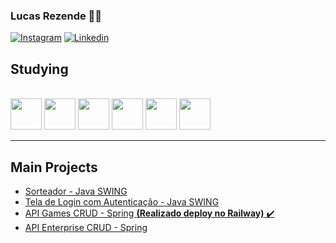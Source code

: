 ### Lucas Rezende 👨‍💻

[![Instagram]( https://img.shields.io/badge/Instagram-E4405F?style=for-the-badge&logo=instagram&logoColor=white)](https://www.instagram.com/lucas.frznd/)
[![Linkedin](https://img.shields.io/badge/LinkedIn-0077B5?style=for-the-badge&logo=linkedin&logoColor=white)](https://www.linkedin.com/in/lucas-rezende-935a15234/)

## Studying

<div style="display: inline_block"><br/>
	<img src="https://cdn.jsdelivr.net/gh/devicons/devicon/icons/java/java-original.svg" width=50px />
	<img src="https://cdn.jsdelivr.net/gh/devicons/devicon/icons/spring/spring-original.svg" width=50px />
	<img src="https://cdn.jsdelivr.net/gh/devicons/devicon/icons/nodejs/nodejs-original.svg" width=50px/>
	<img src="https://cdn.jsdelivr.net/gh/devicons/devicon/icons/mysql/mysql-original.svg" width=50px/>
	<img src="https://cdn.jsdelivr.net/gh/devicons/devicon/icons/mongodb/mongodb-original.svg" width=50px/>
	<img src="https://cdn.jsdelivr.net/gh/devicons/devicon/icons/postgresql/postgresql-original.svg" width=50px//>
</div> <hr> 

<div>
	<h2>Main Projects</h2>
	<ul>
		<li><a href="https://github.com/lucasrznd/sorteador-educadora">Sorteador - Java SWING</a></li>
		<li><a href="https://github.com/lucasrznd/login-autenticacao-swing">Tela de Login com Autenticação - Java SWING</a></li>
		<li><a href="https://github.com/lucasrznd/treino-dslist">API Games CRUD - Spring <b>(Realizado deploy no Railway)</b> ✔️</a></li>
		<li><a href="https://github.com/lucasrznd/crud-cadastro-jpa">API Enterprise CRUD - Spring</a></li>
	</ul>
</div>

